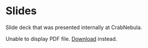 # Slides

<!-- > **[Disclaimer]** Some names of  of the presentation have changed -->

Slide deck that was presented internally at CrabNebula.

<object data="../presentation/fuzzer-presentation.pdf" type="application/pdf" width="100%" height="500px">
<p>Unable to display PDF file. <a href="https://github.com/crabnebula-dev/tauri-fuzz/raw/main/docs/presentation/fuzzer-presentation.pdf">Download</a> instead.</p>
</object>
